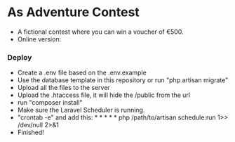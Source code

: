 # As Adventure Contest
- A fictional contest where you can win a voucher of €500.
- Online version: 
### Deploy
- Create a .env file based on the .env.example
- Use the database template in this repository or run "php artisan migrate"
- Upload all the files to the server
- Upload the .htaccess file, it will hide the /public from the url
- run "composer install"
- Make sure the Laravel Scheduler is running.
- "crontab -e" and add this: * * * * * php /path/to/artisan schedule:run 1>> /dev/null 2>&amp;1
- Finished!
